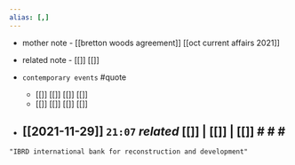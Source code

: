 ```yaml
---
alias: [,]
---
```

- mother note - [[bretton woods agreement]] [[oct current affairs 2021]]
- related note - [[]] [[]]
- `contemporary events` #quote 
	- [[]] [[]] [[]] [[]]
	- [[]] [[]] [[]] [[]]

- [[2021-11-29]]  `21:07` _related_ [[]] | [[]] | [[]] # # #
	- 

```query
"IBRD international bank for reconstruction and development"
```